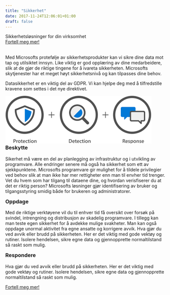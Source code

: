 ```yaml
---
title: "Sikkerhet"
date: 2017-11-24T12:06:01+01:00
draft: false
---
```


<div class="row splash w-sikkerhet" style="margin-bottom:2rem">
    <div class="col-12 splash-wrapper">
        <div class="splash-slogan">Sikkerhetsløsninger for din virksomhet
        </div>
<a class="btn btn-primary" href="#" role="button">Fortell meg mer!</a>    
    </div>
</div>

<div class="row">
    <div class="col-12">
        <p class="lead">Med Microsofts protefølje av sikkerhetsprodukter kan vi sikre dine data mot tap og utilsiktet innsyn. Like viktig er god opplæring av dine medarbeidere, slik at de gjør de riktige tingene for å ivareta sikkerheten. Microsofts skytjenester har et meget høyt sikkerhetsnivå og kan tilpasses dine behov.</p>
        <p class="lead">Datasikkerhet er en viktig del av GDPR. Vi kan hjelpe deg med å tilfredstille kravene som settes i det nye direktivet.</p>        
    </div>
</div>

<div class="row background-blue ad-info">
    <div class="col-sm-12 col-lg-6">
        <img class="img-fluid" src="../img/security1.png"></img>          
    </div>
    <div class="col-sm-12 col-lg-6">
        <h3 style="margin-top:0">Beskytte</h3>
    <p class="lead">Sikerhet må være en del av planlegging av infrastruktur og i utvikling av programvare. Alle endringer senere må også ha sikkerhet som ett av sjekkpunktene. Microsofts programvare gir  mulighet for å tildele privilegier ved behov slik at man ikke har mer rettigheter enn man til envher tid trenger. Vet du hvem som har tilgang til dataene dine, og hvordan verisfiserer du at det er riktig person? Microsofts løsninger gjør identifisering av bruker og tilgangsstyring smidig både for brukeren og administratorer.</p>     
    </div>
    <div class="col-sm-12">
    <h3 style="margin-top:0">Oppdage</h3>
    <p class="lead">Med de riktige verktøyene vil du til enhver tid få oversikt over forsøk på svindel, intrengning og distribusjon av skadelig programvare. I tillegg kan man teste egen sikkerhet for å avdekke mulige svakheter. Man kan også oppdage unormal aktivitet fra egne ansatte og korrigere avvik. Hva gjør du ved avvik eller brudd på sikkerheten. Her er det viktig med gode vektøy og rutiner. Isolere hendelsen, sikre egne data og gjennopprette normaltilstand så raskt som mulig.</p>
    <h3 style="margin-top:0">Respondere</h3>
    <p class="lead">Hva gjør du ved avvik eller brudd på sikkerheten. Her er det viktig med gode vektøy og rutiner. Isolere hendelsen, sikre egne data og gjennopprette normaltilstand så raskt som mulig.</p>
<a class="btn btn-primary" href="#" role="button">Fortell meg mer!</a>           
    </div>    
</div>